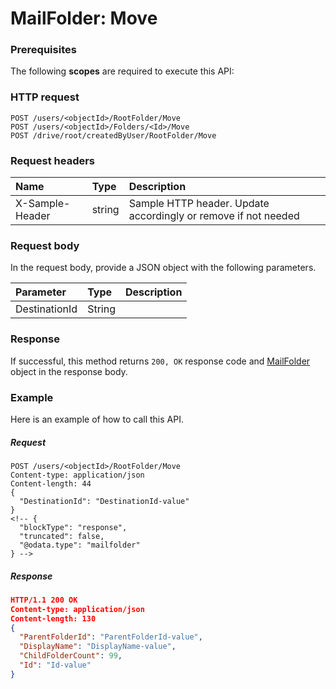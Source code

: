 # MailFolder: Move


### Prerequisites
The following **scopes** are required to execute this API: 
### HTTP request
<!-- { "blockType": "ignored" } -->
```http
POST /users/<objectId>/RootFolder/Move
POST /users/<objectId>/Folders/<Id>/Move
POST /drive/root/createdByUser/RootFolder/Move

```
### Request headers
| Name       | Type | Description|
|:---------------|:--------|:----------|
| X-Sample-Header  | string  | Sample HTTP header. Update accordingly or remove if not needed|

### Request body
In the request body, provide a JSON object with the following parameters.

| Parameter	   | Type	|Description|
|:---------------|:--------|:----------|
|DestinationId|String||

### Response
If successful, this method returns `200, OK` response code and [MailFolder](../resources/mailfolder.md) object in the response body.

### Example
Here is an example of how to call this API.
##### Request
<!-- {
  "blockType": "request",
  "name": "mailfolder_move"
}-->
```http
POST /users/<objectId>/RootFolder/Move
Content-type: application/json
Content-length: 44
{
  "DestinationId": "DestinationId-value"
}
<!-- {
  "blockType": "response",
  "truncated": false,
  "@odata.type": "mailfolder"
} -->
```
##### Response
```json
HTTP/1.1 200 OK
Content-type: application/json
Content-length: 130
{
  "ParentFolderId": "ParentFolderId-value",
  "DisplayName": "DisplayName-value",
  "ChildFolderCount": 99,
  "Id": "Id-value"
}
```

<!-- uuid: 32ac67c3-ebdd-4bcf-ae4a-7b9f29c9e04e
2015-10-16 10:07:56 UTC -->
<!-- {
  "type": "#page.annotation",
  "description": "MailFolder: Move",
  "keywords": "",
  "section": "documentation",
  "tocPath": ""
}-->